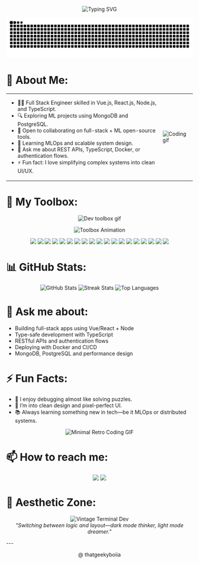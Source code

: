 <p align="center">
  <img src="https://readme-typing-svg.herokuapp.com?font=Fira+Code&weight=500&pause=2000&color=58A6FF&center=true&vCenter=true&width=800&lines=Fullstack+Development+%2C+Database+Design+%2C+API+Design;System+Design+%2C+Authentication+%2C+CI%2FCD+Workflows;Docker+%2C+PostgreSQL+%2C+MongoDB" alt="Typing SVG" />
</p>

<!-- 🐍 Contribution Snake Animation -->
![Snake animation](https://github.com/thatgeekyboii/thatgeekyboii/blob/output/github-contribution-grid-snake.svg)

# 💫 About Me:
<table>
<tr>
<td>

- 👩‍💻 Full Stack Engineer skilled in Vue.js, React.js, Node.js, and TypeScript.
- 🔍 Exploring ML projects using MongoDB and PostgreSQL.
- 🤝 Open to collaborating on full-stack + ML open-source tools.
- 🌱 Learning MLOps and scalable system design.
- 💬 Ask me about REST APIs, TypeScript, Docker, or authentication flows.
- ⚡ Fun fact: I love simplifying complex systems into clean UI/UX.

</td>
<td>
  <img src="https://media.giphy.com/media/qgQUggAC3Pfv687qPC/giphy.gif" width="300" alt="Coding gif" />
</td>
</tr>
</table>

# 🧰 My Toolbox:
<p align="center">
  <img src="https://media.giphy.com/media/IdyAQJVN2kVPNUrojM/giphy.gif" width="200" alt="Dev toolbox gif" />
</p>
<p align="center">
  <img src="https://readme-typing-svg.herokuapp.com?font=Fira+Code&weight=500&pause=1800&color=58A6FF&center=true&vCenter=true&width=800&lines=Languages+%7C+Frameworks+%7C+Libraries+%7C+Databases+%7C+Tools;C%2B%2B+%7C+HTML+%7C+CSS+%7C+JS+%7C+TypeScript;React+%7C+Vue+%7C+Node+%7C+Redux+%7C+Next;MongoDB+%7C+PostgreSQL+%7C+MySQL;Docker+%7C+AWS+%7C+JWT+%7C+Tailwind+%7C+MUI" alt="Toolbox Animation" />
</p>
<p align="center">
  <img src="https://img.shields.io/badge/c++-%2300599C.svg?style=for-the-badge&logo=c%2B%2B&logoColor=white" />
  <img src="https://img.shields.io/badge/html5-%23E34F26.svg?style=for-the-badge&logo=html5&logoColor=white" />
  <img src="https://img.shields.io/badge/css3-%231572B6.svg?style=for-the-badge&logo=css3&logoColor=white" />
  <img src="https://img.shields.io/badge/javascript-%23323330.svg?style=for-the-badge&logo=javascript&logoColor=%23F7DF1E" />
  <img src="https://img.shields.io/badge/typescript-%23007ACC.svg?style=for-the-badge&logo=typescript&logoColor=white" />
  <img src="https://img.shields.io/badge/react-%2320232a.svg?style=for-the-badge&logo=react&logoColor=%2361DAFB" />
  <img src="https://img.shields.io/badge/vue.js-%2335495e.svg?style=for-the-badge&logo=vuedotjs&logoColor=%234FC08D" />
  <img src="https://img.shields.io/badge/node.js-6DA55F?style=for-the-badge&logo=node.js&logoColor=white" />
  <img src="https://img.shields.io/badge/redux-%23593d88.svg?style=for-the-badge&logo=redux&logoColor=white" />
  <img src="https://img.shields.io/badge/next-black?style=for-the-badge&logo=next.js&logoColor=white" />
  <img src="https://img.shields.io/badge/tailwindcss-%2338B2AC.svg?style=for-the-badge&logo=tailwind-css&logoColor=white" />
  <img src="https://img.shields.io/badge/MUI-%230081CB.svg?style=for-the-badge&logo=mui&logoColor=white" />
  <img src="https://img.shields.io/badge/vuetify-1867C0.svg?style=for-the-badge&logo=vuetify&logoColor=AEDDFF" />
  <img src="https://img.shields.io/badge/JWT-black?style=for-the-badge&logo=JSON%20web%20tokens" />
  <img src="https://img.shields.io/badge/mysql-4479A1.svg?style=for-the-badge&logo=mysql&logoColor=white" />
  <img src="https://img.shields.io/badge/postgres-%23316192.svg?style=for-the-badge&logo=postgresql&logoColor=white" />
  <img src="https://img.shields.io/badge/MongoDB-%234ea94b.svg?style=for-the-badge&logo=mongodb&logoColor=white" />
  <img src="https://img.shields.io/badge/docker-%230db7ed.svg?style=for-the-badge&logo=docker&logoColor=white" />
  <img src="https://img.shields.io/badge/aws-%23FF9900.svg?style=for-the-badge&logo=amazon-aws&logoColor=white" />
</p>


# 📊 GitHub Stats:
<p align="center">
  <img src="https://github-readme-stats.vercel.app/api?username=thatgeekyboii&theme=radical&show_icons=true&count_private=true" alt="GitHub Stats" />
  <img src="https://github-readme-streak-stats.herokuapp.com/?user=thatgeekyboii&theme=radical&hide_border=false" alt="Streak Stats" />
  <img src="https://github-readme-stats.vercel.app/api/top-langs/?username=thatgeekyboii&theme=radical&hide_border=false&layout=compact" alt="Top Languages" />
</p>


# 💬 Ask me about:
- Building full-stack apps using Vue/React + Node
- Type-safe development with TypeScript
- RESTful APIs and authentication flows
- Deploying with Docker and CI/CD
- MongoDB, PostgreSQL and performance design

# ⚡ Fun Facts:
- 🧩 I enjoy debugging almost like solving puzzles.
- 🎨 I’m into clean design and pixel-perfect UI.
- 📚 Always learning something new in tech—be it MLOps or distributed systems.
  
<p align="center">
  <img src="https://media.giphy.com/media/LmNwrBhejkK9EFP504/giphy.gif" width="300" alt="Minimal Retro Coding GIF" />
</p>

# 📫 How to reach me:
<p align="center">
  <a href="mailto:vaibhav0710.patil@gmail.com"><img src="https://img.shields.io/badge/Email-D14836?style=for-the-badge&logo=gmail&logoColor=white" /></a>
  <a href="https://www.linkedin.com/in/https://www.linkedin.com/in/vaibhavpatil"><img src="https://img.shields.io/badge/LinkedIn-%230077B5.svg?style=for-the-badge&logo=linkedin&logoColor=white" /></a>
</p>

# 🎨 Aesthetic Zone:
<p align="center">
  <img src="https://media.giphy.com/media/ZVik7pBtu9dNS/giphy.gif" width="280" alt="Vintage Terminal Dev" />
  <br />
  <em>"Switching between logic and layout—dark mode thinker, light mode dreamer."</em>
</p>
---

<p align="center">@ thatgeekyboiia</p>
